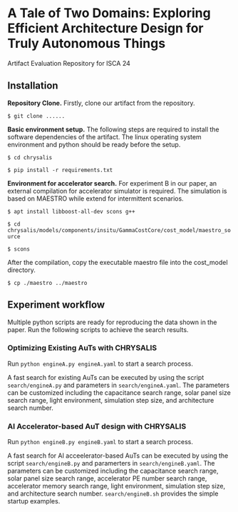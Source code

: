 # A Tale of Two Domains: Exploring Efficient Architecture Design for Truly Autonomous Things
Artifact Evaluation Repository for ISCA 24

## Installation

**Repository Clone.** Firstly, clone our artifact from the repository.

`$ git clone ......`

**Basic environment setup.** The following steps are required to install the software dependencies of the artifact. The linux operating system environment and python should be ready before the setup.

`$ cd chrysalis`

`$ pip install -r requirements.txt`

**Environment for accelerator search.** For experiment B in our paper, an external compilation for accelerator simulator is required. The simulation is based on MAESTRO while extend for intermittent scenarios.

`$ apt install libboost-all-dev scons g++`

`$ cd chrysalis/models/components/insitu/GammaCostCore/cost_model/maestro_source`

`$ scons`

After the compilation, copy the executable maestro file into the cost_model directory.

`$ cp ./maestro ../maestro`

## Experiment workflow

Multiple python scripts are ready for reproducing the data shown in the paper. Run the following scripts to achieve the search results.

### Optimizing Existing AuTs with CHRYSALIS

Run `python engineA.py engineA.yaml` to start a search process.

A fast search for existing AuTs can be executed by using the script `search/engineA.py` and parameters in `search/engineA.yaml`. The parameters can be customized including the capacitance search range, solar panel size search range, light environment, simulation step size, and architecture search number. 

### AI Accelerator-based AuT design with CHRYSALIS

Run `python engineB.py engineB.yaml` to start a search process.

A fast search for AI acceelerator-based AuTs can be executed by using the script `search/engineB.py` and paramerters in `search/engineB.yaml`. The parameters can be customized including the capacitance search range, solar panel size search range, accelerator PE number search range, accelerator memory search range, light environment, simulation step size, and architecture search number. `search/engineB.sh` provides the simple startup examples. 